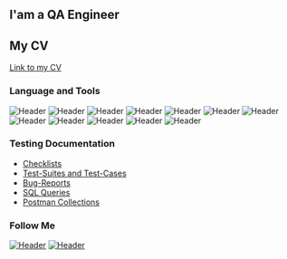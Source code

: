 ## I'am a QA Engineer

## My CV
[Link to my CV](https://docs.google.com/document/d/10Eb2p-pgXSqdyUAGnNWvUKBmc7e5LfU_/edit?usp=drive_link&ouid=113728595963559677815&rtpof=true&sd=true)

### Language and Tools
![Header](https://img.shields.io/badge/Jira-090909?style=for-the-badge&logo=jira&logoColor=136be1)
![Header](https://img.shields.io/badge/Postman-090909?style=for-the-badge&logo=postman&logoColor=f76935)
![Header](https://img.shields.io/badge/ChromeDevTools-090909?style=for-the-badge&logo=googlechrome&logoColor=2674f2)
![Header](https://img.shields.io/badge/Figma-090909?style=for-the-badge&logo=figma&logoColor=7d5fa6)
![Header](https://img.shields.io/badge/CharlesProxy-090909?style=for-the-badge&logo=charlesproxy&logoColor=8cc4d7)
![Header](https://img.shields.io/badge/SOAPUI-090909?style=for-the-badge&logo=charlesproxy&logoColor=8cc4d7)
![Header](https://img.shields.io/badge/Qase.io-090909?style=for-the-badge&logo=charlesproxy&logoColor=8cc4d7)
![Header](https://img.shields.io/badge/Trello-090909?style=for-the-badge&logo=charlesproxy&logoColor=8cc4d7)
![Header](https://img.shields.io/badge/Confluence-090909?style=for-the-badge&logo=charlesproxy&logoColor=8cc4d7)
![Header](https://img.shields.io/badge/Sitechco-090909?style=for-the-badge&logo=charlesproxy&logoColor=8cc4d7)
![Header](https://img.shields.io/badge/SQL-090909?style=for-the-badge&logo=charlesproxy&logoColor=8cc4d7)
![Header](https://img.shields.io/badge/Checkvist-090909?style=for-the-badge&logo=charlesproxy&logoColor=8cc4d7)


### Testing Documentation

- [Checklists](https://github.com/Akiaan/Checklists.git)
- [Test-Suites and Test-Cases](https://github.com/Akiaan/Test-cases.git)
- [Bug-Reports]()
- [SQL Queries]()
- [Postman Collections]()

### Follow Me
[![Header](https://img.shields.io/badge/Telegram-090909?style=for-the-badge&logo=telegram&logoColor=31a5db)](https://t.me/akiants)
[![Header](https://img.shields.io/badge/Instagram-090909?style=for-the-badge&logo=instagram&logoColor=9939a3)](https://instagram.com/_aki.an?igshid=MzMyNGUyNmU2YQ==)
